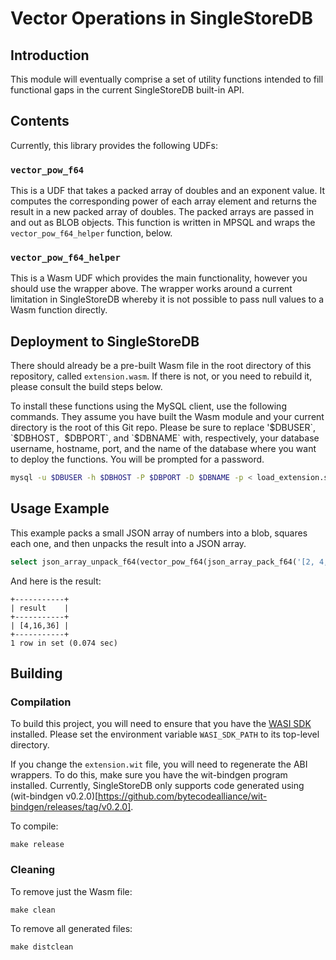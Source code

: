 # Vector Operations in SingleStoreDB

## Introduction

This module will eventually comprise a set of utility functions intended to fill
functional gaps in the current SingleStoreDB built-in API.

## Contents
Currently, this library provides the following UDFs:

### `vector_pow_f64`
This is a UDF that takes a packed array of doubles and an exponent value.
It computes the corresponding power of each array element and returns the
result in a new packed array of doubles.  The packed arrays are passed in and
out as BLOB objects.  This function is written in MPSQL and wraps the
`vector_pow_f64_helper` function, below.

### `vector_pow_f64_helper`
This is a Wasm UDF which provides the main functionality, however you should
use the wrapper above.  The wrapper works around a current limitation in
SingleStoreDB whereby it is not possible to pass null values to a Wasm
function directly.

## Deployment to SingleStoreDB
There should already be a pre-built Wasm file in the root directory of this
repository, called `extension.wasm`.  If there is not, or you need to rebuild
it, please consult the build steps below.

To install these functions using the MySQL client, use the following commands.
They assume you have built the Wasm module and your current directory is the
root of this Git repo.  Please be sure to replace '$DBUSER`, `$DBHOST`,
`$DBPORT`, and `$DBNAME` with, respectively, your database username, hostname,
port, and the name of the database where you want to deploy the functions.
You will be prompted for a password.
```bash
mysql -u $DBUSER -h $DBHOST -P $DBPORT -D $DBNAME -p < load_extension.sql
```

## Usage Example

This example packs a small JSON array of numbers into a blob, squares each one,
and then unpacks the result into a JSON array.
```sql
select json_array_unpack_f64(vector_pow_f64(json_array_pack_f64('[2, 4, 6]'), 2)) as result;
```
And here is the result:
```console
+-----------+
| result    |
+-----------+
| [4,16,36] |
+-----------+
1 row in set (0.074 sec)
```

## Building

### Compilation

To build this project, you will need to ensure that you have the
[WASI SDK](https://github.com/WebAssembly/wasi-sdk/releases) installed.  Please
set the environment variable `WASI_SDK_PATH` to its top-level directory.

If you change the `extension.wit` file, you will need to regenerate the ABI
wrappers.  To do this, make sure you have the wit-bindgen program installed. 
Currently, SingleStoreDB only supports code generated using 
(wit-bindgen v0.2.0)[https://github.com/bytecodealliance/wit-bindgen/releases/tag/v0.2.0].

To compile:
```
make release
```

### Cleaning

To remove just the Wasm file:
```
make clean
```

To remove all generated files:
```
make distclean
```

